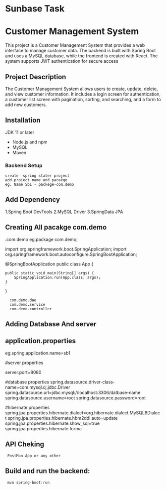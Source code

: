 # Sunbase Task
# Customer Management System
  This project is a Customer Management System that provides a web interface to manage customer data. The backend is built with Spring Boot and uses a MySQL database, while the frontend is created with React. The system supports JWT authentication for secure access
  
## Project Description

The Customer Management System allows users to create, update, delete, and view customer information. It includes a login screen for authentication, a customer list screen with pagination, sorting, and searching, and a form to add new customers.

## Installation

  JDK 11 or later
- Node.js and npm
- MySQL
- Maven
### Backend Setup
    create  spring stater project
    add project name and pacakge
    eg. Name Sb1 - packege-com.demo
    
  ## Add Dependency
   1.Spring Boot DevTools
   2.MySQL Driver
   3.SpringData JPA

  ## Creating All pacakge com.demo
   .com.demo
     eg.package com.demo;

import org.springframework.boot.SpringApplication;
import org.springframework.boot.autoconfigure.SpringBootApplication;

@SpringBootApplication
public class App {

	public static void main(String[] args) {
		SpringApplication.run(App.class, args);
	}

}

   
      com.demo.dao
      com.demo.service
      com.demo.controller
  
  ## Adding Database And server
  ## application.properties
  eg.spring.application.name=sb1

#server properties

server.port=8080


#database properties
spring.datasource.driver-class-name=com.mysql.cj.jdbc.Driver
spring.datasource.url=jdbc:mysql://localhost:3306/datbase-name
spring.datasource.username=root
spring.datasource.password=root

#hibernate properties
spring.jpa.properties.hibernate.dialect=org.hibernate.dialect.MySQL8Dialect
spring.jpa.properties.hibernate.hbm2ddl.auto=update
spring.jpa.properties.hibernate.show_sql=true
spring.jpa.properties.hibernate.forma

      
  ## API Cheking
     PostMan App or any other

## Build and run the backend:
     mvn spring-boot:run

  

      
   
